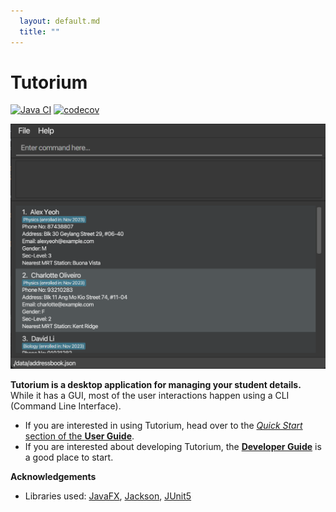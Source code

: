 ```yaml
---
  layout: default.md
  title: ""
---
```


# Tutorium

[![Java CI](https://github.com/AY2324S1-CS2103T-W13-2/tp/actions/workflows/gradle.yml/badge.svg)](https://github.com/AY2324S1-CS2103T-W13-2/tp/actions/workflows/gradle.yml)
[![codecov](https://codecov.io/gh/AY2324S1-CS2103T-W13-2/tp/graph/badge.svg?token=QJEAHKUND6)](https://codecov.io/gh/AY2324S1-CS2103T-W13-2/tp)

![Ui](images/Ui.png)

**Tutorium is a desktop application for managing your student details.** While it has a GUI, most of the user interactions happen using a CLI (Command Line Interface).

* If you are interested in using Tutorium, head over to the [_Quick Start_ section of the **User Guide**](UserGuide.html#quick-start).
* If you are interested about developing Tutorium, the [**Developer Guide**](DeveloperGuide.html) is a good place to start.


**Acknowledgements**

* Libraries used: [JavaFX](https://openjfx.io/), [Jackson](https://github.com/FasterXML/jackson), [JUnit5](https://github.com/junit-team/junit5)
